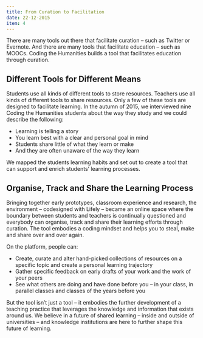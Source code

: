 ```yaml
---
title: From Curation to Facilitation
date: 22-12-2015
item: 4
---
```

There are many tools out there that facilitate curation – such as Twitter or Evernote. And there are many tools that facilitate education – such as MOOCs. Coding the Humanities builds a tool that facilitates education through curation.

## Different Tools for Different Means

Students use all kinds of different tools to store resources. Teachers use all kinds of different tools to share resources. Only a few of these tools are designed to facilitate learning. In the autumn of 2015, we interviewed nine Coding the Humanities students about the way they study and we could describe the following: 

- Learning is telling a story
- You learn best with a clear and personal goal in mind
- Students share little of what they learn or make
- And they are often unaware of the way they learn

We mapped the students learning habits and set out to create a tool that can support and enrich students’ learning processes.

## Organise, Track and Share the Learning Process

Bringing together early prototypes, classroom experience and research, the environment – codesigned with Lifely – became an online space where the boundary between students and teachers is continually questioned and everybody can organise, track and share their learning efforts through curation. The tool embodies a coding mindset and helps you to steal, make and share over and over again.

On the platform, people can: 

- Create, curate and alter hand-picked collections of resources on a specific topic and create a personal learning trajectory
- Gather specific feedback on early drafts of your work and the work of your peers
- See what others are doing and have done before you – in your class, in parallel classes and classes of the years before you

But the tool isn’t just a tool – it embodies the further development of a teaching practice that leverages the knowledge and information that exists around us. We believe in a future of shared learning – inside and outside of universities – and knowledge institutions are here to further shape this future of learning. 